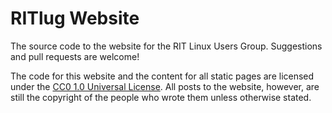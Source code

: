 RITlug Website
==============

The source code to the website for the RIT Linux Users Group.
Suggestions and pull requests are welcome!

The code for this website and the content for all static pages are
licensed under the
[CC0 1.0 Universal License](https://creativecommons.org/publicdomain/zero/1.0/).
All posts to the website, however, are still the copyright of the people
who wrote them unless otherwise stated.
